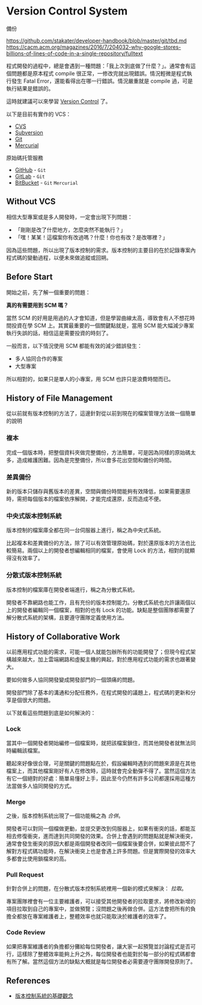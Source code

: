 # Version Control System

備份

https://github.com/stakater/developer-handbook/blob/master/git/tbd.md
https://cacm.acm.org/magazines/2016/7/204032-why-google-stores-billions-of-lines-of-code-in-a-single-repository/fulltext

程式開發的過程中，總是會遇到一種問題：「我上次到底做了什麼？」。通常會有這個問題都是原本程式 compile 很正常，一修改完就出現錯誤。情況輕微是程式執行發生 Fatal Error，還能看得出在哪一行錯誤。情況嚴重就是 compile 過，可是執行結果是錯誤的。

這時就建議可以來學習 [Version Control][] 了。

以下是目前有實作的 VCS：

* [CVS](http://savannah.nongnu.org/projects/cvs)
* [Subversion](subversion/README.md)
* [Git](git/README.md)
* [Mercurial](mercurial/README.md)

原始碼托管服務

* [GitHub](github.md) - `Git`
* [GitLab](https://gitlab.com/) - `Git`
* [BitBucket](bitbucket.md) - `Git` `Mercurial`

## Without VCS

相信大型專案或是多人開發時，一定會出現下列問題：

* 「剛剛是改了什麼地方，怎麼突然不能執行？」
* 「嘿！某某！這檔案你有改過嗎？什麼！你也有改？是改哪裡？」

因為這些問題，所以出現了版本控制的需求。版本控制的主要目的在於記錄專案內程式碼的變動過程，以便未來做追縱或回朔。

## Before Start

開始之前，先了解一個重要的問題：

**真的有需要用到 SCM 嗎？**

當然 SCM 的好用是用過的人才會知道，但是學習曲線太高，導致會有人不想花時間投資在學 SCM 上。其實最重要的一個關鍵點就是，當用 SCM 能大幅減少專案執行失誤的話，相信這是需要投資的時刻了。

一般而言，以下情況使用 SCM 都能有效的減少錯誤發生：

* 多人協同合作的專案
* 大型專案

所以相對的，如果只是單人的小專案，用 SCM 也許只是浪費時間而已。

## History of File Management

從以前就有版本控制的方法了，這邊針對從以前到現在的檔案管理方法做一個簡單的說明

### 複本

完成一個版本時，把整個資料夾做完整備份，方法簡單，可是因為同樣的原始碼太多，造成維護困難。因為是完整備份，所以會多花出空間和備份的時間。

### 差異備份

新的版本只儲存與舊版本的差異，空間與備份時間能夠有效降低，如果需要還原時，需把每個版本的檔案依序解開，才能完成還原，反而造成不便。

### 中央式版本控制系統

版本控制的檔案庫全都在同一台伺服器上進行，稱之為中央式系統。

比起複本和差異備份的方法，除了可以有效管理原始碼，對於還原版本的方法也比較簡易。兩個以上的開發者想編輯相同的檔案，會使用 Lock 的方法，相對的就顯得沒有效率了。

### 分散式版本控制系統

版本控制的檔案庫在開發者端進行，稱之為分散式系統。

開發者不靠網路也能工作，且有充份的版本控制能力。分散式系統也允許讓兩個以上的開發者編輯同一個檔案，相對的也有 Lock 的功能。缺點是整個團隊都需要了解分散式系統的架構，且要遵守團隊定義使用方法。

## History of Collaborative Work

以前應用程式功能的需求，可能一個人就能包辦所有的功能開發了；但現今程式架構越來越大，加上雲端網路和虛擬主機的興起，對於應用程式功能的需求也跟著變大。

要如何做多人協同開發變成開發部門的一個頭痛的問題。

開發部門除了基本的溝通和分配任務外，在程式開發的議題上，程式碼的更新和分享是個很大的問題。

以下就看這些問題到底是如何解決的：

### Lock

當其中一個開發者開始編修一個檔案時，就把該檔案鎖住，而其他開發者就無法同時編輯該檔案。

聽起來好像很合理，可是關鍵的問題點在於，假設編輯時遇到的問題來源是在其他檔案上，而其他檔案剛好有人在修改時，這時就會完全動彈不得了。當然這個方法有它一個絕對的好處：簡單易懂好上手，因此至今仍然有許多公司都還採用這種方法當做多人協同開發的方式。

### Merge

之後，版本控制系統出現了一個功能稱之為 *合併*。

開發者可以對同一個檔做更動，並提交更改到伺服器上，如果有衝突的話，都能互相去修復衝突，進而達到共同開發的效果。合併上會遇到的問題點就是解決衝突，通常會發生衝突的原因大都是兩個開發者改同一個檔案後要合併，如果彼此間不了解對方程式碼功能時，在解決衝突上也是會遇上許多問題。但是實際開發的效率大多都會比使用鎖檔來的高。

### Pull Request

針對合併上的問題，在分散式版本控制系統裡用一個新的模式來解決： *拉取*。

專案團隊裡會有一位主要維護者，可以接受其他開發者的拉取要求，將修改新增的項目拉取到自己的專案中，並做預覽；沒問題之後再做合併。這方法會把所有的負擔全都放在專案維護者上，整體效率也就只能取決於維護者的效率了。

### Code Review

如果把專案維護者的負擔都分攤給每位開發者，讓大家一起預覽並討論程式是否可行，這樣除了整體效率能夠上升之外，每位開發者也能對於每一部分的程式碼都會有所了解。當然這個方法的缺點大概就是每位開發者必需要遵守團隊開發原則了。

## References

* [版本控制系統的基礎觀念](https://dotblogs.com.tw/huanlin/archive/2008/04/23/3198.aspx)

[Version Control]: https://en.wikipedia.org/wiki/Version_control
